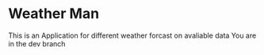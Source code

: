 # Weather Man
 This is an Application for different weather forcast on avaliable data
 You are in the dev branch
